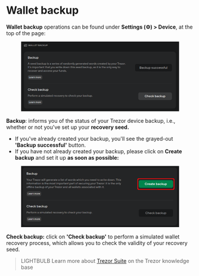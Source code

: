# Wallet backup

**Wallet backup** operations can be found under **Settings (⚙️) > Device**, at the top of the page:

<figure><img src="../../../.gitbook/assets/Wallet_backup.png" alt=""><figcaption></figcaption></figure>

**Backup**: informs you of the status of your Trezor device backup, i.e., whether or not you've set up your **recovery seed.**

* If you've already created your backup, you'll see the grayed-out **'Backup successful'** button.
* If you have not already created your backup, please click on **Create backup** and set it up **as soon as possible:**

<figure><img src="../../../.gitbook/assets/Create-Backup.png" alt=""><figcaption></figcaption></figure>

**Check backup:** click on **'Check backup'** to perform a simulated wallet recovery process, which allows you to check the validity of your recovery seed.

> LIGHTBULB Learn more about [Trezor Suite](https://trezor.io/learn/a/trezor-suite-app-settings) on the Trezor knowledge base
